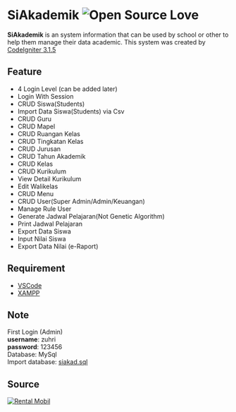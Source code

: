 # SiAkademik ![Open Source Love](https://badges.frapsoft.com/os/v1/open-source.svg?v=102)

**SiAkademik** is an system information that can be used by school or other to help them manage their data academic. This system was created by [CodeIgniter 3.1.5](https://api.github.com/repos/bcit-ci/CodeIgniter/zipball/3.1.5)

## Feature

- 4 Login Level (can be added later)
- Login With Session
- CRUD Siswa(Students)
- Import Data Siswa(Students) via Csv
- CRUD Guru
- CRUD Mapel
- CRUD Ruangan Kelas
- CRUD Tingkatan Kelas
- CRUD Jurusan
- CRUD Tahun Akademik
- CRUD Kelas
- CRUD Kurikulum
- View Detail Kurikulum
- Edit Walikelas
- CRUD Menu
- CRUD User(Super Admin/Admin/Keuangan)
- Manage Rule User
- Generate Jadwal Pelajaran(Not Genetic Algorithm)
- Print Jadwal Pelajaran
- Export Data Siswa
- Input Nilai Siswa
- Export Data Nilai (e-Raport)

## Requirement

- [VSCode](https://code.visualstudio.com/)
- [XAMPP](https://www.apachefriends.org/index.html)

## Note

First Login (Admin) <br>
**username**: zuhri <br>
**password**: 123456 <br>
Database: MySql <br>
Import database: [siakad.sql](db/siakad.sql)

## Source

[![Rental Mobil](https://github-readme-stats.vercel.app/api/pin?username=wildanbash&repo=Rental-Mobil&title_color=C5705D&icon_color=ECAE49&text_color=E6CAAF&bg_color=373F51)](https://github.com/wildanbash/Rental-Mobil)
